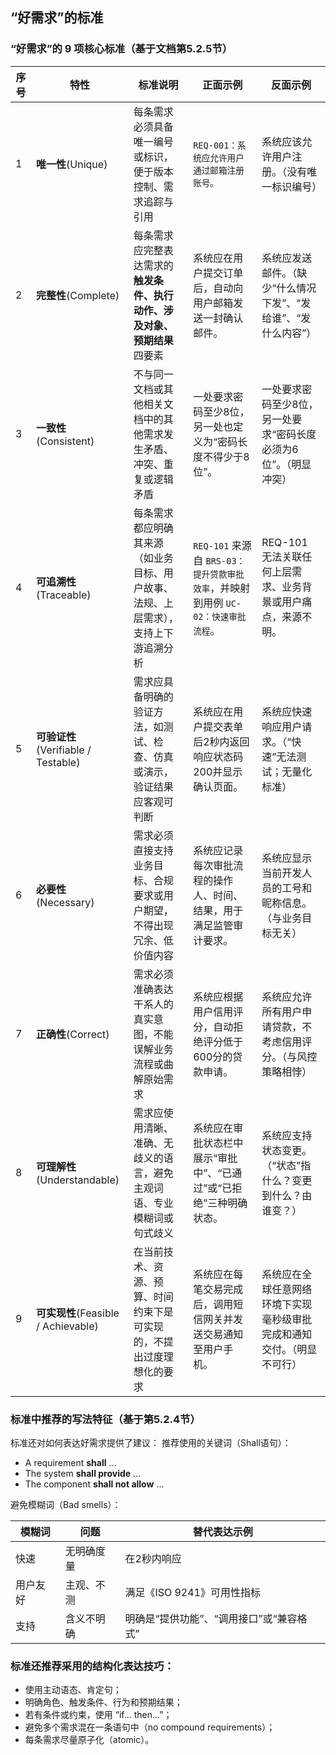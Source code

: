 ## “好需求”的标准

### “好需求”的 9 项核心标准（基于文档第5.2.5节）

| 序号  | 特性                              | 标准说明                                      | 正面示例                                                   | 反面示例                                |
| --- | ------------------------------- | ----------------------------------------- | ------------------------------------------------------ | ----------------------------------- |
| 1️  | **唯一性**(Unique)                 | 每条需求必须具备唯一编号或标识，便于版本控制、需求追踪与引用            | `REQ-001：系统应允许用户通过邮箱注册账号。`                             | 系统应该允许用户注册。（没有唯一标识编号）               |
| 2️  | **完整性**(Complete)               | 每条需求应完整表达需求的**触发条件、执行动作、涉及对象、预期结果**四要素    | 系统应在用户提交订单后，自动向用户邮箱发送一封确认邮件。                           | 系统应发送邮件。（缺少“什么情况下发”、“发给谁”、“发什么内容”）  |
| 3️  | **一致性**(Consistent)             | 不与同一文档或其他相关文档中的其他需求发生矛盾、冲突、重复或逻辑矛盾        | 一处要求密码至少8位，另一处也定义为“密码长度不得少于8位”。                        | 一处要求密码至少8位，另一处要求“密码长度必须为6位”。（明显冲突）  |
| 4️  | **可追溯性**(Traceable)             | 每条需求都应明确其来源（如业务目标、用户故事、法规、上层需求），支持上下游追溯分析 | `REQ-101` 来源自 `BRS-03：提升贷款审批效率`，并映射到用例 `UC-02：快速审批流程`。 | REQ-101 无法关联任何上层需求、业务背景或用户痛点，来源不明。  |
| 5️  | **可验证性**(Verifiable / Testable) | 需求应具备明确的验证方法，如测试、检查、仿真或演示，验证结果应客观可判断      | 系统应在用户提交表单后2秒内返回响应状态码200并显示确认页面。                       | 系统应快速响应用户请求。（“快速”无法测试；无量化标准）        |
| 6️  | **必要性**(Necessary)              | 需求必须直接支持业务目标、合规要求或用户期望，不得出现冗余、低价值内容       | 系统应记录每次审批流程的操作人、时间、结果，用于满足监管审计要求。                      | 系统应显示当前开发人员的工号和昵称信息。（与业务目标无关）       |
| 7️  | **正确性**(Correct)                | 需求必须准确表达干系人的真实意图，不能误解业务流程或曲解原始需求          | 系统应根据用户信用评分，自动拒绝评分低于600分的贷款申请。                         | 系统应允许所有用户申请贷款，不考虑信用评分。（与风控策略相悖）     |
| 8️  | **可理解性**(Understandable)        | 需求应使用清晰、准确、无歧义的语言，避免主观词语、专业模糊词或句式歧义       | 系统应在审批状态栏中展示“审批中”、“已通过”或“已拒绝”三种明确状态。                   | 系统应支持状态变更。（“状态”指什么？变更到什么？由谁变？）      |
| 9️  | **可实现性**(Feasible / Achievable) | 在当前技术、资源、预算、时间约束下是可实现的，不提出过度理想化的要求        | 系统应在每笔交易完成后，调用短信网关并发送交易通知至用户手机。                        | 系统应在全球任意网络环境下实现毫秒级审批完成和通知交付。（明显不可行） |

### 标准中推荐的写法特征（基于第5.2.4节）

标准还对如何表达好需求提供了建议：
推荐使用的关键词（Shall语句）：

- A requirement **shall** ...
- The system **shall provide** ...
- The component **shall not allow** ...

避免模糊词（Bad smells）：

|模糊词|问题|替代表达示例|
|---|---|---|
|快速|无明确度量|在2秒内响应|
|用户友好|主观、不测|满足《ISO 9241》可用性指标|
|支持|含义不明确|明确是“提供功能”、“调用接口”或“兼容格式”|

### 标准还推荐采用的结构化表达技巧：

- 使用主动语态、肯定句；
- 明确角色、触发条件、行为和预期结果；
- 若有条件或约束，使用 “if... then...”；
- 避免多个需求混在一条语句中（no compound requirements）；
- 每条需求尽量原子化（atomic）。
